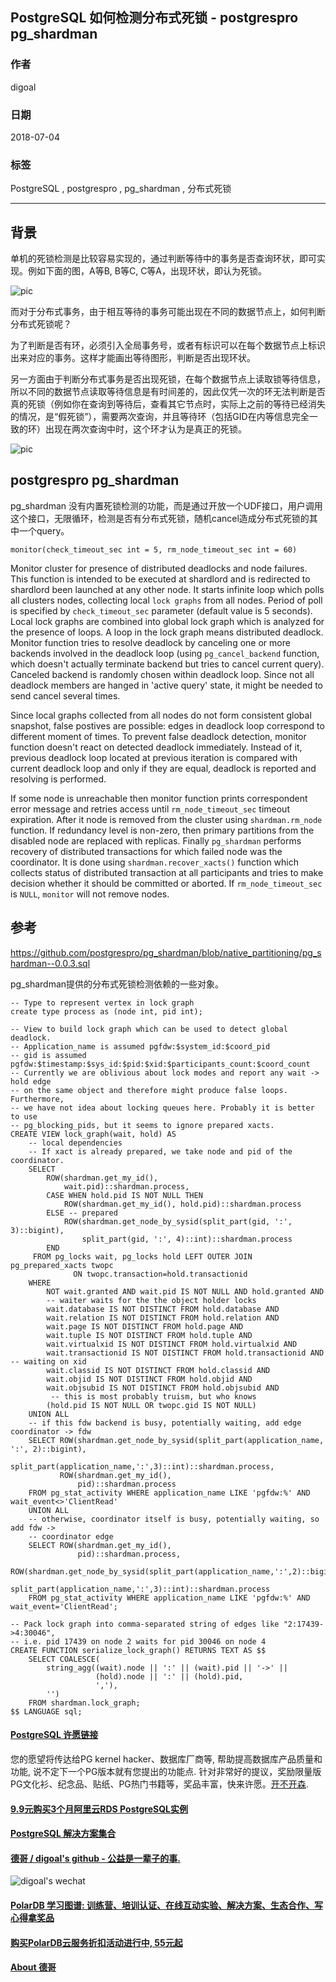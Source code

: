 ## PostgreSQL 如何检测分布式死锁 - postgrespro pg_shardman   
                                                                 
### 作者                                                                 
digoal                                                                 
                                                                 
### 日期                                                                 
2018-07-04                                                               
                                                                 
### 标签                                                                 
PostgreSQL , postgrespro , pg_shardman , 分布式死锁    
                                                                 
----                                                                 
                                                                 
## 背景   
单机的死锁检测是比较容易实现的，通过判断等待中的事务是否查询环状，即可实现。例如下面的图，A等B, B等C, C等A，出现环状，即认为死锁。  
  
![pic](20180704_02_pic_001.jpg)  
  
而对于分布式事务，由于相互等待的事务可能出现在不同的数据节点上，如何判断分布式死锁呢？  
  
为了判断是否有环，必须引入全局事务号，或者有标识可以在每个数据节点上标识出来对应的事务。这样才能画出等待图形，判断是否出现环状。  
  
另一方面由于判断分布式事务是否出现死锁，在每个数据节点上读取锁等待信息，所以不同的数据节点读取等待信息是有时间差的，因此仅凭一次的环无法判断是否真的死锁（例如你在查询到等待后，查看其它节点时，实际上之前的等待已经消失的情况，是“假死锁”），需要两次查询，并且等待环（包括GID在内等信息完全一致的环）出现在两次查询中时，这个环才认为是真正的死锁。  
  
![pic](20180704_02_pic_002.jpg)  
  
## postgrespro pg_shardman  
pg_shardman 没有内置死锁检测的功能，而是通过开放一个UDF接口，用户调用这个接口，无限循环，检测是否有分布式死锁，随机cancel造成分布式死锁的其中一个query。  
  
```  
monitor(check_timeout_sec int = 5, rm_node_timeout_sec int = 60)  
```  
  
Monitor cluster for presence of distributed deadlocks and node failures. This function is intended to be executed at shardlord and is redirected to shardlord been launched at any other node. It starts infinite loop which polls all clusters nodes, collecting local ```lock graphs``` from all nodes. Period of poll is specified by ```check_timeout_sec``` parameter (default value is 5 seconds). Local lock graphs are combined into global lock graph which is analyzed for the presence of loops. A loop in the lock graph means distributed deadlock. Monitor function tries to resolve deadlock by canceling one or more backends involved in the deadlock loop (using ```pg_cancel_backend``` function, which doesn't actually terminate backend but tries to cancel current query). Canceled backend is randomly chosen within deadlock loop. Since not all deadlock members are hanged in 'active query' state, it might be needed to send cancel several times.  
  
Since local graphs collected from all nodes do not form consistent global snapshot, false postives are possible: edges in deadlock loop correspond to different moment of times. To prevent false deadlock detection, monitor function doesn't react on detected deadlock immediately. Instead of it, previous deadlock loop located at previous iteration is compared with current deadlock loop and only if they are equal, deadlock is reported and resolving is performed.  
  
If some node is unreachable then monitor function prints correspondent error message and retries access until ```rm_node_timeout_sec``` timeout expiration. After it node is removed from the cluster using ```shardman.rm_node``` function. If redundancy level is non-zero, then primary partitions from the disabled node are replaced with replicas. Finally ```pg_shardman``` performs recovery of distributed transactions for which failed node was the coordinator. It is done using ```shardman.recover_xacts()``` function which collects status of distributed transaction at all participants and tries to make decision whether it should be committed or aborted. If ```rm_node_timeout_sec``` is ```NULL```, ```monitor``` will not remove nodes.  
  
## 参考  
https://github.com/postgrespro/pg_shardman/blob/native_partitioning/pg_shardman--0.0.3.sql  
  
pg_shardman提供的分布式死锁检测依赖的一些对象。    
   
```  
-- Type to represent vertex in lock graph  
create type process as (node int, pid int);  
  
-- View to build lock graph which can be used to detect global deadlock.  
-- Application_name is assumed pgfdw:$system_id:$coord_pid  
-- gid is assumed pgfdw:$timestamp:$sys_id:$pid:$xid:$participants_count:$coord_count  
-- Currently we are oblivious about lock modes and report any wait -> hold edge  
-- on the same object and therefore might produce false loops. Furthermore,  
-- we have not idea about locking queues here. Probably it is better to use  
-- pg_blocking_pids, but it seems to ignore prepared xacts.  
CREATE VIEW lock_graph(wait, hold) AS  
	-- local dependencies  
    -- If xact is already prepared, we take node and pid of the coordinator.  
	SELECT  
		ROW(shardman.get_my_id(),  
			wait.pid)::shardman.process,  
	 	CASE WHEN hold.pid IS NOT NULL THEN  
		    ROW(shardman.get_my_id(), hold.pid)::shardman.process  
		ELSE -- prepared  
			ROW(shardman.get_node_by_sysid(split_part(gid, ':', 3)::bigint),  
				split_part(gid, ':', 4)::int)::shardman.process  
		END  
     FROM pg_locks wait, pg_locks hold LEFT OUTER JOIN pg_prepared_xacts twopc  
			  ON twopc.transaction=hold.transactionid  
	WHERE  
		NOT wait.granted AND wait.pid IS NOT NULL AND hold.granted AND  
		-- waiter waits for the the object holder locks  
		wait.database IS NOT DISTINCT FROM hold.database AND  
		wait.relation IS NOT DISTINCT FROM hold.relation AND  
		wait.page IS NOT DISTINCT FROM hold.page AND  
		wait.tuple IS NOT DISTINCT FROM hold.tuple AND  
		wait.virtualxid IS NOT DISTINCT FROM hold.virtualxid AND  
		wait.transactionid IS NOT DISTINCT FROM hold.transactionid AND -- waiting on xid  
		wait.classid IS NOT DISTINCT FROM hold.classid AND  
		wait.objid IS NOT DISTINCT FROM hold.objid AND  
		wait.objsubid IS NOT DISTINCT FROM hold.objsubid AND  
		 -- this is most probably truism, but who knows  
		(hold.pid IS NOT NULL OR twopc.gid IS NOT NULL)  
	UNION ALL  
	-- if this fdw backend is busy, potentially waiting, add edge coordinator -> fdw  
	SELECT ROW(shardman.get_node_by_sysid(split_part(application_name, ':', 2)::bigint),  
			   split_part(application_name,':',3)::int)::shardman.process,  
		   ROW(shardman.get_my_id(),  
			   pid)::shardman.process  
	FROM pg_stat_activity WHERE application_name LIKE 'pgfdw:%' AND wait_event<>'ClientRead'  
	UNION ALL  
	-- otherwise, coordinator itself is busy, potentially waiting, so add fdw ->  
	-- coordinator edge  
	SELECT ROW(shardman.get_my_id(),  
			   pid)::shardman.process,  
		   ROW(shardman.get_node_by_sysid(split_part(application_name,':',2)::bigint),  
			   split_part(application_name,':',3)::int)::shardman.process  
	FROM pg_stat_activity WHERE application_name LIKE 'pgfdw:%' AND wait_event='ClientRead';  
  
-- Pack lock graph into comma-separated string of edges like "2:17439->4:30046",  
-- i.e. pid 17439 on node 2 waits for pid 30046 on node 4  
CREATE FUNCTION serialize_lock_graph() RETURNS TEXT AS $$  
	SELECT COALESCE(  
		string_agg((wait).node || ':' || (wait).pid || '->' ||  
				   (hold).node || ':' || (hold).pid,  
				   ','),  
		'')  
	FROM shardman.lock_graph;  
$$ LANGUAGE sql;  
```  
    
  
  
  
  
  
  
  
  
  
  
  
  
  
  
  
  
  
  
  
  
  
  
  
  
  
  
  
  
  
  
  
  
  
  
  
  
  
  
  
  
  
  
  
  
  
  
  
  
  
  
  
  
  
  
  
  
  
  
  
  
  
  
  
  
  
  
  
  
  
  
  
  
  
#### [PostgreSQL 许愿链接](https://github.com/digoal/blog/issues/76 "269ac3d1c492e938c0191101c7238216")
您的愿望将传达给PG kernel hacker、数据库厂商等, 帮助提高数据库产品质量和功能, 说不定下一个PG版本就有您提出的功能点. 针对非常好的提议，奖励限量版PG文化衫、纪念品、贴纸、PG热门书籍等，奖品丰富，快来许愿。[开不开森](https://github.com/digoal/blog/issues/76 "269ac3d1c492e938c0191101c7238216").  
  
  
#### [9.9元购买3个月阿里云RDS PostgreSQL实例](https://www.aliyun.com/database/postgresqlactivity "57258f76c37864c6e6d23383d05714ea")
  
  
#### [PostgreSQL 解决方案集合](https://yq.aliyun.com/topic/118 "40cff096e9ed7122c512b35d8561d9c8")
  
  
#### [德哥 / digoal's github - 公益是一辈子的事.](https://github.com/digoal/blog/blob/master/README.md "22709685feb7cab07d30f30387f0a9ae")
  
  
![digoal's wechat](../pic/digoal_weixin.jpg "f7ad92eeba24523fd47a6e1a0e691b59")
  
  
#### [PolarDB 学习图谱: 训练营、培训认证、在线互动实验、解决方案、生态合作、写心得拿奖品](https://www.aliyun.com/database/openpolardb/activity "8642f60e04ed0c814bf9cb9677976bd4")
  
  
#### [购买PolarDB云服务折扣活动进行中, 55元起](https://www.aliyun.com/activity/new/polardb-yunparter?userCode=bsb3t4al "e0495c413bedacabb75ff1e880be465a")
  
  
#### [About 德哥](https://github.com/digoal/blog/blob/master/me/readme.md "a37735981e7704886ffd590565582dd0")
  
